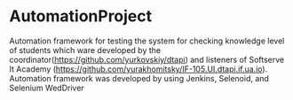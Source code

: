 # AutomationProject
Automation framework for testing the system for checking knowledge level of students which ware developed by the coordinator(https://github.com/yurkovskiy/dtapi) and listeners of Softserve It Academy (https://github.com/yurakhomitsky/IF-105.UI.dtapi.if.ua.io).
Automation framework was developed by using Jenkins, Selenoid, and Selenium WedDriver
